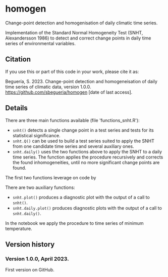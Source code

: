 # homogen
Change-point detection and homogenisation of daily climatic time series.

Implementation of the Standard Normal Homogeneity Test (SNHT, Alexandersson 1986) to detect and correct change points in daily time series of environmental variables.

## Citation

If you use this or part of this code in your work, please cite it as:

Beguería, S. 2023. Change-point detection and homogeneisation of daily time series of climatic data, version 1.0.0. https://github.com/sbegueria/homogen [date of last access].

## Details

There are three main functions available (file 'functions_snht.R'):

* `snht()` detects a single change point in a test series and tests for its statistical significance.
* `snht.Q()` can be used to build a test series suited to apply the SNHT from one candidate time series and several auxiliary ones.
* `snht.daily()` uses the two functions above to apply the SNHT to a daily time series. The function applies the procedure recursively and corrects the found inhomogeneities, until no more significant change points are found.

The first two functions leverage on code by 

There are two auxiliary functions:

* `snht.plot()` produces a diagnostic plot with the output of a call to `snht()`.
* `snht.daily.plot()` produces diagnostic plots with the output of a call to `snht.daily()`.

In the notebook we apply the procedure to time series of minimum temperature.


## Version history

### Version 1.0.0, April 2023.

First version on GitHub.
